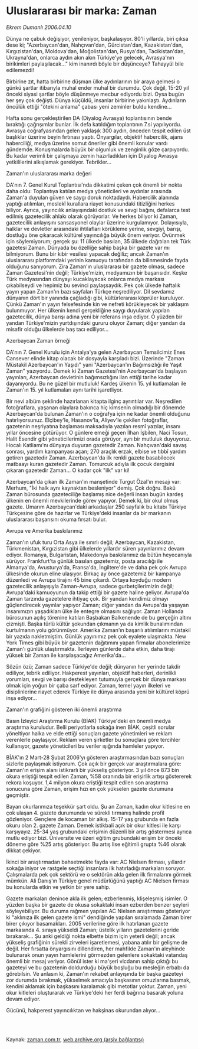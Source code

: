 # Uluslararası bir marka: Zaman

*Ekrem Dumanlı 2006.04.10*

<td class="columnist-detail">
<p>Dünya ne çabuk değişiyor, yenileniyor, başkalaşıyor. 80'li yıllarda, biri çıksa dese ki; "Azerbaycan'dan, Nahçıvan'dan, Gürcistan'dan, Kazakistan'dan, Kırgızistan'dan, Moldova'dan, Moğolistan'dan, Rusya'dan, Tacikistan'dan, Ukrayna'dan, onlarca aydın akın akın Türkiye'ye gelecek, Avrasya'nın birikimleri paylaşılacak..." kim inanırdı böyle bir düşünceye? Tahayyül bile edilemezdi!</p>
<p>
<div id="haberMetinDiv">
<p>Birbirine zıt, hatta birbirine düşman ülke aydınlarının bir araya gelmesi o günkü şartlar itibarıyla muhal ender muhal bir durumdu. Çok değil, 15-20 yıl önceki siyasi şartlar böyle düşünmeye mecbur ediyordu bizi. Oysa bugün her şey çok değişti. Dünya küçüldü, insanlar birbirine yakınlaştı. Aydınların öncülük ettiği "ötekini anlama" çabası yeni zeminler buldu kendine...
<p>Hafta sonu gerçekleştirilen DA (Diyalog Avrasya) toplantısının bende bıraktığı çağrışımlar bunlar. İlk defa katıldığım toplantının 7.si yapılıyordu. Avrasya coğrafyasından gelen yaklaşık 300 aydın, önceden tespit edilen üst başlıklar üzerine beyin fırtınası yaptı. Önyargılar, objektif habercilik, ajans haberciliği, medya üzerine somut öneriler gibi önemli konular vardı gündemde. Konuşmalarda büyük bir olgunluk ve zenginlik göze çarpıyordu. Bu kadar verimli bir çalışmaya zemin hazırladıkları için Diyalog Avrasya yetkililerini alkışlamak gerekiyor. Tebrikler...
<p>Zaman'ın uluslararası marka değeri
<p>DA'nın 7. Genel Kurul Toplantısı'nda dikkatimi çeken çok önemli bir nokta daha oldu: Toplantıya katılan medya yöneticileri ve aydınlar arasında Zaman'a duyulan güven ve saygı doruk noktadaydı. Habercilik alanında yaptığı atılımları, meslekî kurallara riayet konusundaki titizliğini herkes biliyor. Ayrıca, yayıncılık anlayışındaki dostluk ve sevgi bağını, defalarca test edilmiş gazetecilik ahlakı olarak görüyorlar. Ve herkes biliyor ki Zaman, gazetecilik anlayışını sansasyonel olaylar üzerine kurgulamıyor. Dolayısıyla, halklar ve devletler arasındaki ihtilafları körükleme yerine, sevgiyi, barışı, dostluğu öne çıkaracak kültürel yayıncılığa büyük önem veriyor. Övünmek için söylemiyorum; gerçek şu: 11 ülkede basılan, 35 ülkede dağıtılan tek Türk gazetesi Zaman. Dünyada bu özelliğe sahip başka bir gazete var mı bilmiyorum. Bunu bir kibir vesilesi yapacak değiliz; ancak Zaman'ın uluslararası platformdaki yerinin kamuoyu tarafından da bilinmesinde fayda olduğunu sanıyorum. Zira Zaman'ın uluslararası bir gazete olması, sadece Zaman Gazetesi'nin değil; Türkiye'mizin, medyamızın bir başarısıdır. Keşke Türk medyasından dünyayı kucaklayacak onlarca medya markası çıkabilseydi ve hepimiz bu sevinci paylaşsaydık. Pek çok ülkede haftalık yayın yapan Zaman'ın bazı sayfaları Türkçe neşrediliyor. Dil sevdamız dünyanın dört bir yanında çağladığı gibi, kültürlerarası köprüler kuruluyor. Çünkü Zaman'ın yayın felsefesinde kin ve nefreti körükleyecek bir yaklaşım bulunmuyor. Her ülkenin kendi gerçekliğine saygı duyularak yapılan gazetecilik, dünya barışı adına yeni bir referans inşa ediyor. O yüzden bir yandan Türkiye'mizin yurtdışındaki gururu oluyor Zaman; diğer yandan da misafir olduğu ülkelerde baş tacı ediliyor...
<p>Azerbaycan Zaman örneği
<p>DA'nın 7. Genel Kurulu için Antalya'ya gelen Azerbaycan Temsilcimiz Enes Cansever elinde kitap olacak bir dosyayla karşıladı bizi. Üzerinde "Zaman Müstakil Azerbaycan'ın Yaşıdı" yani "Azerbaycan'ın Bağımsızlığı ile Yaşıt Zaman" yazıyordu. Demek ki Zaman Gazetesi'nin Azerbaycan'da başlayan yayınları, Azerbaycan devletinin bağımsızlığını ilan ettiği tarihe kadar dayanıyordu. Bu ne güzel bir mutluluk! Kardeş ülkenin 15. yıl kutlamaları ile Zaman'ın 15. yıl kutlamaları aynı tarihi işaretliyor.
<p>Bir nevi albüm şeklinde hazırlanan kitapta ilginç ayrıntılar var. Neşredilen fotoğraflara, yaşanan olaylara bakınca hiç kimsenin olmadığı bir dönemde Azerbaycan'da bulunan Zaman'ın o coğrafya için ne kadar önemli olduğunu hatırlıyorsunuz. Elçibey'le, Hasanov'la, Aliyev'le çekilen fotoğraflar, gazetenin neşriyatına başlaması maksadıyla yazılan resmî yazılar, insanı yıllar öncesine götürüyor. O günlere emeği geçen İlhan İşbilen, Naci Tosun, Halit Esendir gibi yöneticilerimizi orada görüyor, ayrı bir mutluluk duyuyoruz. Hocalı Katliamı'nı dünyaya duyuran gazetedir Zaman. Nahçıvan'daki savaş sonrası, yardım kampanyası açan; 270 araçlık erzak, elbise ve tıbbî yardım getiren gazetedir Zaman. Azerbaycan'da ilk renkli gazete basabilecek matbaayı kuran gazetedir Zaman. Tomurcuk adıyla ilk çocuk dergisini çıkaran gazetedir Zaman... O kadar çok "ilk" var ki!
<p>Azerbaycan'da çıkan ilk Zaman'ın manşetinde Turgut Özal'ın mesajı var: Merhum, "İki halk aynı kaynaktan besleniyor" demiş. Çok doğru. Bakü Zaman bürosunda gazeteciliğe başlamış nice değerli insan bugün kardeş ülkenin en önemli mevkilerinde görev yapıyor. Demek ki, bir okul olmuş gazete. Umarım Azerbaycan'daki arkadaşlar 250 sayfalık bu kitabı Türkiye Türkçesine göre de hazırlar ve Türkiye'deki insanlar da bir markanın uluslararası başarısını okuma fırsatı bulur.
<p>Avrupa ve Amerika baskılarımız
<p>Zaman'ın ufuk turu Orta Asya ile sınırlı değil; Azerbaycan, Kazakistan, Türkmenistan, Kırgızistan gibi ülkelerde yıllardır süren yayınlarımız devam ediyor. Romanya, Bulgaristan, Makedonya baskılarımız da bütün heyecanıyla sürüyor. Frankfurt'ta günlük basılan gazetemiz, posta aracılığı ile Almanya'da, Avusturya'da, Fransa'da, İngiltere'de ve daha pek çok Avrupa ülkesinde okurun eline ulaşıyor. Birkaç ay önce gazetemiz bir kampanya düzenledi ve Avrupa tirajını 45 bine çıkardı. Ortaya koyduğu modern gazetecilik anlayışıyla Zaman-Avrupa, sadece gurbetçilerimizin değil; Avrupa'daki kamuoyunun da takip ettiği bir gazete haline geliyor. Avrupa'da Zaman tarzında gazetelere ihtiyaç çok. Bir yandan kendimiz olmayı güçlendirecek yayınlar yapıyor Zaman; diğer yandan da Avrupa'da yaşayan insanımızın yaşadıkları ülke ile entegre olmasını sağlıyor. Zaman Hollanda bürosunun açılış törenine katılan Başbakan Balkenende de bu gerçeğin altını çizmişti. Başka türlü kültür şokundan çıkmanın ya da kimlik bunalımından kurtulmanın yolu görünmüyor. Amerika Zaman'ın başarılı atılımlarını müstakil bir yazıda nakletmiştim. Günlük yayınımız pek çok eyalete ulaşmakta. New York Times gibi büyük bir gazetenin dağıtımını yapan firmalar abonelerimize Zaman'ı günlük ulaştırmakta. İlerleyen günlerde daha etkin, daha tirajı yüksek bir Zaman ile karşılaşacağız Amerika'da... 
<p>Sözün özü; Zaman sadece Türkiye'de değil; dünyanın her yerinde takdir ediliyor, tebrik ediliyor. Hakperest yayınları, objektif haberleri, derinlikli yorumları, sevgi ve barışı destekleyen tutumuyla gerçek bir dünya markası olmak için yoğun bir çaba sarf ediyor. Zaman, temel yayın ilkeleri ve disiplinlerine riayet ederek Türkiye ile dünya arasında yeni bir kültürel köprü inşa ediyor...
<p>
<p>Zaman'ın grafiğini gösteren iki önemli araştırma
<p>Basın İzleyici Araştırma Kurulu (BİAK) Türkiye'deki en önemli medya araştırma kuruludur. Belli periyotlarla sokağa inen BİAK, çeşitli sorular yöneltiyor halka ve elde ettiği sonuçları gazete yönetimleri ve reklam verenlerle paylaşıyor. Reklam veren şirketler bu sonuçlara göre tercihler kullanıyor, gazete yöneticileri bu veriler ışığında hamleler yapıyor.
<p>BİAK'ın 2 Mart-28 Şubat 2006'yı gösteren araştırmasından bazı sonuçları sizlerle paylaşmak istiyorum. Çok açık bir gerçek var araştırmalara göre: Zaman'ın erişim alanı istikrarlı bir yükseliş gösteriyor. 3 yıl önce 873 bin okura eriştiği tespit edilen Zaman, %58 oranında bir erişirlik artışı göstererek rekora koşuyor. 1,4 milyon okura eriştiği tespit edilen son araştırma sonucuna göre Zaman, erişim hızı en çok yükselen gazete durumuna geçmiştir.
<p>Bayan okurlarımıza teşekkür şart oldu. Şu an Zaman, kadın okur kitlesine en çok ulaşan 4. gazete durumunda ve sürekli tırmanış halinde profil gözleniyor. Gençlere de kocaman bir alkış. 15-17 yaş grubunda en fazla okuru olan 2. gazete Zaman. Demek istikbali açık bir okur kitlesi ile karşı karşıyayız. 25-34 yaş grubundaki erişimin düzenli bir artış göstermesi ayrıca mutlu ediyor bizi. Üniversite ve üzeri eğitim grubundaki erişim bir önceki döneme göre %25 artış gösteriyor. Bu artış lise eğitimli grupta %46 olarak dikkat çekiyor.
<p>İkinci bir araştırmadan bahsetmekte fayda var: AC Nielsen firması, yıllardır sokağa iniyor ve rastgele seçtiği insanlara ilk hatırladığı markaları soruyor. Çalışmalarda pek çok sektörü ve o sektörün akla gelen ilk firmalarını görmek mümkün. Ali Danış'ın Türkiye genel müdürlüğünü yaptığı AC Nielsen firması bu konularda etkin ve yetkin bir yere sahip. 
<p>Gazete markaları denince akla ilk gelen; ezberlenmiş, klişeleşmiş isimler. O yüzden başka bir gazete de okusa sokaktaki insan ezberden benzer şeyleri söyleyebiliyor. Bu duruma rağmen yapılan AC Nielsen araştırması gösteriyor ki "aklınıza ilk gelen gazete ismi" dendiğinde yapılan sıralamada Zaman birer birer çıkıyor basamakları. 2005 verilerine göre ilk hatırlanan gazete markasında 4. sıraya yükseldi Zaman; üstelik yılların gazetelerini geride bırakarak... Şu anki geldiği nokta elbette bizim için yeterli değil; ancak yükseliş grafiğinin sürekli zirveleri işaretlemesi, yabana atılır bir gelişme de değil. Her fırsatta önyargısını dillendiren, her mahfilde Zaman'ın aleyhinde bulunarak onun yayın hamlelerini görmezden gelenlere sokaktaki vatandaş önemli bir mesaj veriyor. Gönül ister ki ma'şeri vicdanın sahip çıktığı bu gazeteyi ve bu gazetenin doldurduğu büyük boşluğu bu mesleğin erbabı da görebilsin. Ve anlasın ki, Zaman'ın rekabet anlayışında bir başka gazeteyi zor durumda bırakmak, yükselmek amacıyla başkasının omuzlarına basmak, kendini aklamak için başkasını karalamak gibi metotlar yoktur. Zaman, yeni okur kitleleri oluşturarak ve Türkiye'deki her ferdi bağrına basarak yoluna devam ediyor. 
<p>Gücünü, hakperest yayıncılıktan ve hakşinas okurundan alıyor...</p></p></p></p></p></p></p></p></p></p></p></p></p></p></p></p></p></p></p></div>
</p>


<p><br>
		 </br></p></td>

Kaynak: [zaman.com.tr](http://zaman.com.tr/yazar.do?yazino=274367), [web.archive.org (arşiv bağlantısı)](http://web.archive.org/web/20120217065041/http://www.zaman.com.tr/yazar.do?yazino=274367)

